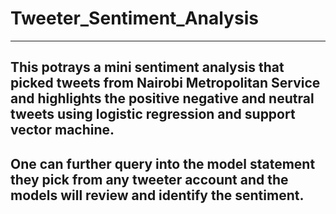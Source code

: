 # Tweeter_Sentiment_Analysis
---
## This potrays a mini sentiment analysis that picked  tweets from Nairobi Metropolitan Service and highlights the positive negative and neutral tweets using logistic regression and support vector machine.
## One can further query into the model statement they pick from any tweeter account and the models will review and identify the sentiment. 
